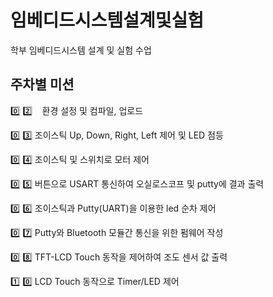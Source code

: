 # 임베디드시스템설계및실험

학부 임베디드시스템 설계 및 실험 수업

## 주차별 미션

:zero: :two:   &nbsp;&nbsp;&nbsp;환경 설정 및 컴파일, 업로드

:zero: :three:   조이스틱 Up, Down, Right, Left 제어 및 LED 점등

:zero: :four:   조이스틱 및 스위치로 모터 제어

:zero: :five:   버튼으로 USART 통신하여 오실로스코프 및 putty에 결과 출력

:zero: :six:   조이스틱과 Putty(UART)을 이용한 led 순차 제어

:zero: :seven:   Putty와 Bluetooth 모듈간 통신을 위한 펌웨어 작성

:zero: :eight:   TFT-LCD Touch 동작을 제어하여 조도 센서 값 출력

:one: :zero:   LCD Touch 동작으로 Timer/LED 제어 
